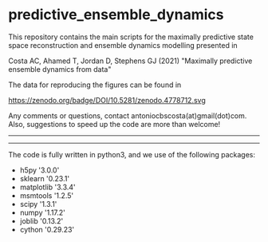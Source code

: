 # predictive_ensemble_dynamics
This repository contains the main scripts for the maximally predictive state space reconstruction and ensemble dynamics modelling presented in

Costa AC, Ahamed T, Jordan D, Stephens GJ (2021) "Maximally predictive ensemble dynamics from data"

The data for reproducing the figures can be found in

https://zenodo.org/badge/DOI/10.5281/zenodo.4778712.svg



Any comments or questions, contact antoniocbscosta(at)gmail(dot)com. Also, suggestions to speed up the code are more than welcome!



-------------------------------------------------------------------------------------------
-------------------------------------------------------------------------------------------


The code is fully written in python3, and we use of the following packages:

- h5py '3.0.0'
- sklearn '0.23.1'
- matplotlib '3.3.4'
- msmtools '1.2.5'
- scipy '1.3.1'
- numpy '1.17.2'
- joblib '0.13.2'
- cython '0.29.23' 
